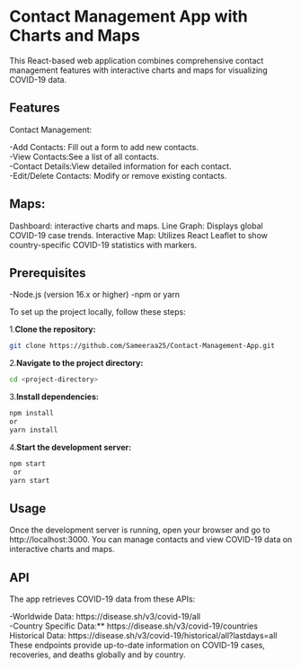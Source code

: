 # Contact Management App with Charts and Maps

This React-based web application combines comprehensive contact management features with interactive charts and maps for visualizing COVID-19 data.

## Features

Contact Management:</p>
<div>-Add Contacts: Fill out a form to add new contacts.</div>
<div>-View Contacts:See a list of all contacts.</div>
<div>-Contact Details:View detailed information for each contact.</div>
<div>-Edit/Delete Contacts: Modify or remove existing contacts.</div>

## Maps:
Dashboard: interactive charts and maps.
Line Graph: Displays global COVID-19 case trends.
Interactive Map: Utilizes React Leaflet to show country-specific COVID-19 statistics with markers.

## Prerequisites
-Node.js (version 16.x or higher)
-npm or yarn

To set up the project locally, follow these steps:

1.**Clone the repository:**

```bash
git clone https://github.com/Sameeraa25/Contact-Management-App.git
```
2.**Navigate to the project directory:**

```bash
cd <project-directory>
```

3.**Install dependencies:**

```bash
npm install
or
yarn install
```

4.**Start the development server:**

```bash
npm start
 or
yarn start
```

## Usage
Once the development server is running, open your browser and go to http://localhost:3000. You can manage contacts and view COVID-19 data on interactive charts and maps.

## API 
The app retrieves COVID-19 data from these APIs:
<div>-Worldwide Data: https://disease.sh/v3/covid-19/all </div>
<div>-Country Specific Data:** https://disease.sh/v3/covid-19/countries</div>
<div>Historical Data: https://disease.sh/v3/covid-19/historical/all?lastdays=all</div>
These endpoints provide up-to-date information on COVID-19 cases, recoveries, and deaths globally and by country.






